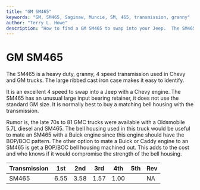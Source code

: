 ```yaml
---
title: "GM SM465"
keywords: "GM, SM465, Saginaw, Muncie, SM, 465, transmission, granny"
author: "Terry L. Howe"
description: "How to find a GM SM465 to swap into your Jeep.  The SM465 is a heavy duty, granny low, four speed manual transmission."
---
```

# GM SM465

The SM465 is a heavy duty, granny, 4 speed transmission used in Chevy and GM trucks. The large ribbed cast iron case makes it easy to identify.

It is an excellent 4 speed to swap into a Jeep with a Chevy engine. The SM465 has an unusual large input bearing retainer, it does not use the standard GM size. It is normally best to buy a matching bell housing with the transmission.

Rumor is, the late 70s to 81 GMC trucks were available with a Oldsmobile 5.7L diesel and SM465. The bell housing used in this truck would be useful to mate an SM465 with a Buick engine since this engine should have the BOP/BOC pattern. The other option to mate a Buick or Caddy engine to an SM465 is get a BOP/BOC bell housing machined out. This adds to the cost and who knows if it would compromise the strength of the bell housing.

Transmission | 1st | 2nd | 3rd | 4th | 5th | Rev   
---|---|---|---|---|---|---  
SM465 | 6.55 | 3.58 | 1.57 | 1.00 |  | NA